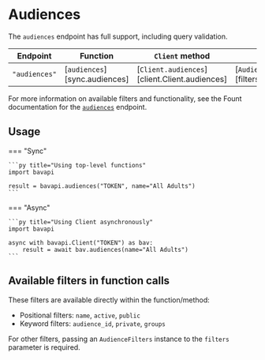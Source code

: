 # Audiences

The `audiences` endpoint has full support, including query validation.

| Endpoint      | Function                      | `Client` method                               | Filters class                                  |
| ------------- | ----------------------------- | --------------------------------------------- | ---------------------------------------------- |
| `"audiences"` | [`audiences`][sync.audiences] | [`Client.audiences`][client.Client.audiences] | [`AudiencesFilters`][filters.AudiencesFilters] |

For more information on available filters and functionality, see the Fount documentation for the [`audiences`](https://developer.wppbav.com/docs/2.x/core-resources/audiences) endpoint.

## Usage

=== "Sync"

    ```py title="Using top-level functions"
    import bavapi

    result = bavapi.audiences("TOKEN", name="All Adults")
    ```

=== "Async"

    ```py title="Using Client asynchronously"
    import bavapi

    async with bavapi.Client("TOKEN") as bav:
        result = await bav.audiences(name="All Adults")
    ```

## Available filters in function calls

These filters are available directly within the function/method:

- Positional filters: `name`, `active`, `public`
- Keyword filters: `audience_id`, `private`, `groups`

For other filters, passing an `AudienceFilters` instance to the `filters` parameter is required.
